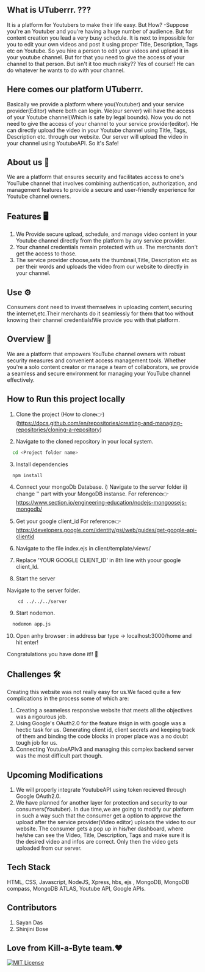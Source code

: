 ## What is UTuberrr. ???
It is a platform for Youtubers to make their life easy.
But How?
-Suppose you're an Youtuber and you're having a huge number of audience. But for content creation you lead a very busy schedule. It is next to impossible for you to edit your own videos and post it using proper Title, Description, Tags etc on Youtube. So you hire a person to edit your videos and upload it in your youtube channel. But for that you need to give the access of your channel to that person. 
But isn't it too much risky??
Yes of course!! He can do whatever he wants to do with your channel.
## Here comes our platform UTuberrr.
Basically we provide a platform where you(Youtuber) and your service provider(Editor) where both can login. We(our server) will have the access of your Youtube channel(Which is safe by legal bounds). Now you do not need to give the access of your channel to your service provider(editor).
He can directly upload the video in your Youtube channel using Title, Tags, Description etc. through our website.
Our server will upload the video in your channel using YoutubeAPI.
So it's Safe!

## About us 💜
We are a platform that ensures security and facilitates access to one's YouTube channel that involves combining authentication, authorization, and management features to provide a secure and user-friendly experience for Youtube channel owners.

## Features 🖥️
1. We Provide secure upload, schedule, and manage video content in your Youtube channel directly from the platform by any service provider.            
2. Your channel credentials remain protected with us. The merchants don't get the access to those.  
3. The service provider choose,sets the thumbnail,Title, Description etc as per their words and uploads the video from our website to directly in your channel.


## Use ⚙️
Consumers dont need to invest themselves in uploading content,securing the internet,etc.Their merchants do it seamlessly for them that too without knowing their channel credentials!We provide you with that platform.

## Overview 📖
We are a platform that empowers YouTube channel owners with robust security measures and convenient access management tools. Whether you're a solo content creator or manage a team of collaborators, we provide a seamless and secure environment for managing your YouTube channel effectively.



## How to Run this project locally

1. Clone the project (How to clone👉)(https://docs.github.com/en/repositories/creating-and-managing-repositories/cloning-a-repository)


2. Navigate to the cloned repository in your local system.

```bash
  cd <Project folder name>
```

3. Install dependencies

```bash
  npm install
```

4. Connect your mongoDb Database.
 i) Navigate to the server folder
ii) change '<Your MongoDB instanse>' part with your MongoDB
instanse.
For reference👉 https://www.section.io/engineering-education/nodejs-mongoosejs-mongodb/


5. Get your google client_id
For reference👉 https://developers.google.com/identity/gsi/web/guides/get-google-api-clientid

6. Navigate to the file index.ejs in client/template/views/

7. Replace 'YOUR GOOGLE CLIENT_ID' in 8th line
with yoour google client_Id.

8. Start the server

 Navigate to the server folder.
```
    cd ../../../server
```
9. Start nodemon.
```bash
  nodemon app.js
```
10. Open anhy browser :
    in address bar type -> localhost:3000/home 
    and hit enter!

Congratulations you have done it!! 🎉



## Challenges 🛠️
Creating this website was not really easy for us.We faced quite a few complications in the process some of which are:

1. Creating a seameless responsive website that meets all the objectives was a rigourous job.
2. Using Google's OAuth2.0 for the feature #sign in with google was a hectic task for us. Generating client id, client secrets and keeping track of them and binding the code blocks in proper place was a no doubt tough job for us.
3. Connecting YoutubeAPIv3 and managing this complex backend server was the most difficult part though.

## Upcoming Modifications
1. We will properly integrate YoutubeAPI using token recieved through Google OAuth2.0.
2. We have planned for another layer for protection and security to our consumers(Youtuber). In due time,we are going to modify our platform in such a way such that the consumer get a option to approve the upload after the service provider(Video editor) uploads the video to our website. The consumer gets a pop up in his/her dashboard, where he/she can see the Video, Title, Description, Tags and make sure it is the desired video and infos are correct. Only then the video gets uploaded from our server.
  
## Tech Stack
HTML, CSS, Javascript, NodeJS, Xpress, hbs, ejs , MongoDB, MongoDB compass, MongoDB ATLAS, Youtube API, Google APIs.

## Contributors
1. Sayan Das 
2. Shinjini Bose

## Love from Kill-a-Byte team.❤️

[![MIT License](https://img.shields.io/badge/License-MIT-green.svg)](https://choosealicense.com/licenses/mit/) 
